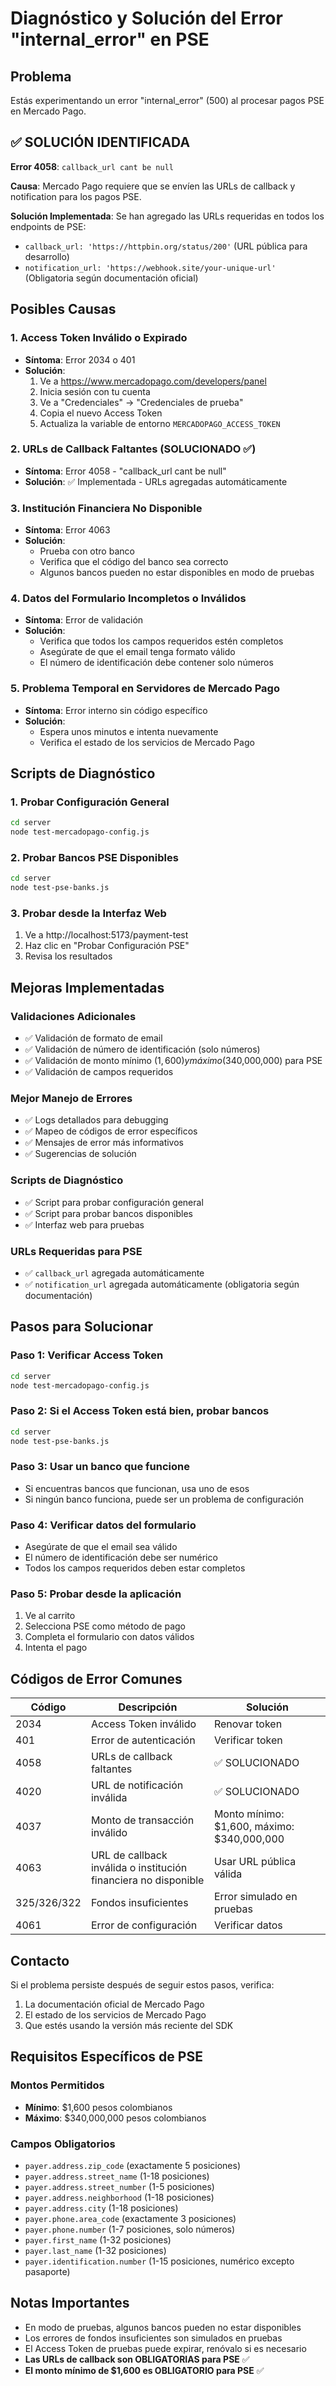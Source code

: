 # Diagnóstico y Solución del Error "internal_error" en PSE

## Problema
Estás experimentando un error "internal_error" (500) al procesar pagos PSE en Mercado Pago.

## ✅ SOLUCIÓN IDENTIFICADA

**Error 4058**: `callback_url cant be null`

**Causa**: Mercado Pago requiere que se envíen las URLs de callback y notification para los pagos PSE.

**Solución Implementada**: Se han agregado las URLs requeridas en todos los endpoints de PSE:
- `callback_url: 'https://httpbin.org/status/200'` (URL pública para desarrollo)
- `notification_url: 'https://webhook.site/your-unique-url'` (Obligatoria según documentación oficial)

## Posibles Causas

### 1. Access Token Inválido o Expirado
- **Síntoma**: Error 2034 o 401
- **Solución**: 
  1. Ve a https://www.mercadopago.com/developers/panel
  2. Inicia sesión con tu cuenta
  3. Ve a "Credenciales" → "Credenciales de prueba"
  4. Copia el nuevo Access Token
  5. Actualiza la variable de entorno `MERCADOPAGO_ACCESS_TOKEN`

### 2. URLs de Callback Faltantes (SOLUCIONADO ✅)
- **Síntoma**: Error 4058 - "callback_url cant be null"
- **Solución**: ✅ Implementada - URLs agregadas automáticamente

### 3. Institución Financiera No Disponible
- **Síntoma**: Error 4063
- **Solución**: 
  - Prueba con otro banco
  - Verifica que el código del banco sea correcto
  - Algunos bancos pueden no estar disponibles en modo de pruebas

### 4. Datos del Formulario Incompletos o Inválidos
- **Síntoma**: Error de validación
- **Solución**: 
  - Verifica que todos los campos requeridos estén completos
  - Asegúrate de que el email tenga formato válido
  - El número de identificación debe contener solo números

### 5. Problema Temporal en Servidores de Mercado Pago
- **Síntoma**: Error interno sin código específico
- **Solución**: 
  - Espera unos minutos e intenta nuevamente
  - Verifica el estado de los servicios de Mercado Pago

## Scripts de Diagnóstico

### 1. Probar Configuración General
```bash
cd server
node test-mercadopago-config.js
```

### 2. Probar Bancos PSE Disponibles
```bash
cd server
node test-pse-banks.js
```

### 3. Probar desde la Interfaz Web
1. Ve a http://localhost:5173/payment-test
2. Haz clic en "Probar Configuración PSE"
3. Revisa los resultados

## Mejoras Implementadas

### Validaciones Adicionales
- ✅ Validación de formato de email
- ✅ Validación de número de identificación (solo números)
- ✅ Validación de monto mínimo ($1,600) y máximo ($340,000,000) para PSE
- ✅ Validación de campos requeridos

### Mejor Manejo de Errores
- ✅ Logs detallados para debugging
- ✅ Mapeo de códigos de error específicos
- ✅ Mensajes de error más informativos
- ✅ Sugerencias de solución

### Scripts de Diagnóstico
- ✅ Script para probar configuración general
- ✅ Script para probar bancos disponibles
- ✅ Interfaz web para pruebas

### URLs Requeridas para PSE
- ✅ `callback_url` agregada automáticamente
- ✅ `notification_url` agregada automáticamente (obligatoria según documentación)

## Pasos para Solucionar

### Paso 1: Verificar Access Token
```bash
cd server
node test-mercadopago-config.js
```

### Paso 2: Si el Access Token está bien, probar bancos
```bash
cd server
node test-pse-banks.js
```

### Paso 3: Usar un banco que funcione
- Si encuentras bancos que funcionan, usa uno de esos
- Si ningún banco funciona, puede ser un problema de configuración

### Paso 4: Verificar datos del formulario
- Asegúrate de que el email sea válido
- El número de identificación debe ser numérico
- Todos los campos requeridos deben estar completos

### Paso 5: Probar desde la aplicación
1. Ve al carrito
2. Selecciona PSE como método de pago
3. Completa el formulario con datos válidos
4. Intenta el pago

## Códigos de Error Comunes

| Código | Descripción | Solución |
|--------|-------------|----------|
| 2034 | Access Token inválido | Renovar token |
| 401 | Error de autenticación | Verificar token |
| 4058 | URLs de callback faltantes | ✅ SOLUCIONADO |
| 4020 | URL de notificación inválida | ✅ SOLUCIONADO |
| 4037 | Monto de transacción inválido | Monto mínimo: $1,600, máximo: $340,000,000 |
| 4063 | URL de callback inválida o institución financiera no disponible | Usar URL pública válida |
| 325/326/322 | Fondos insuficientes | Error simulado en pruebas |
| 4061 | Error de configuración | Verificar datos |

## Contacto
Si el problema persiste después de seguir estos pasos, verifica:
1. La documentación oficial de Mercado Pago
2. El estado de los servicios de Mercado Pago
3. Que estés usando la versión más reciente del SDK

## Requisitos Específicos de PSE

### Montos Permitidos
- **Mínimo**: $1,600 pesos colombianos
- **Máximo**: $340,000,000 pesos colombianos

### Campos Obligatorios
- `payer.address.zip_code` (exactamente 5 posiciones)
- `payer.address.street_name` (1-18 posiciones)
- `payer.address.street_number` (1-5 posiciones)
- `payer.address.neighborhood` (1-18 posiciones)
- `payer.address.city` (1-18 posiciones)
- `payer.phone.area_code` (exactamente 3 posiciones)
- `payer.phone.number` (1-7 posiciones, solo números)
- `payer.first_name` (1-32 posiciones)
- `payer.last_name` (1-32 posiciones)
- `payer.identification.number` (1-15 posiciones, numérico excepto pasaporte)

## Notas Importantes
- En modo de pruebas, algunos bancos pueden no estar disponibles
- Los errores de fondos insuficientes son simulados en pruebas
- El Access Token de pruebas puede expirar, renóvalo si es necesario
- **Las URLs de callback son OBLIGATORIAS para PSE** ✅
- **El monto mínimo de $1,600 es OBLIGATORIO para PSE** ✅ 